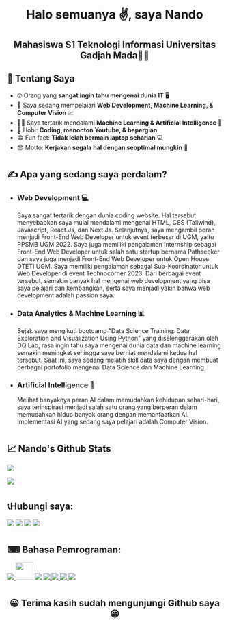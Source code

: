 <h1 align="center"><b>Halo semuanya ✌, saya Nando</b></h1>
<h2 align="center"><b>Mahasiswa S1 Teknologi Informasi Universitas Gadjah Mada👨‍🏫</b></h2>


## 👦 **Tentang Saya**

- 🤓 Orang yang **sangat ingin tahu mengenai dunia IT** 🖥
- 🔭 Saya sedang mempelajari **Web Development, Machine Learning, & Computer Vision** 📈
- 🕵️‍♀️ Saya tertarik mendalami **Machine Learning & Artificial Intelligence** 🧠
- 🚗 Hobi: **Coding, menonton Youtube, & bepergian** 
- 😁 Fun fact: **Tidak lelah bermain laptop seharian** 💻
- 😎 Motto: **Kerjakan segala hal dengan seoptimal mungkin** 💪


<h1></h1>

## ✍ **Apa yang sedang saya perdalam?**
- ### **Web Development** 💻 <br>
  Saya sangat tertarik dengan dunia coding website. Hal tersebut menyebabkan saya mulai mendalami mengenai HTML, CSS (Tailwind), Javascript, React.Js, dan Next.Js. Selanjutnya, saya mengambil peran menjadi Front-End Web Developer untuk event terbesar di UGM, yaitu PPSMB UGM 2022. Saya juga memiliki pengalaman Internship sebagai Front-End Web Developer untuk salah satu startup bernama Pathseeker dan saya juga menjadi Front-End Web Developer untuk Open House DTETI UGM. Saya memiliki pengalaman sebagai Sub-Koordinator untuk Web Developer di event Technocorner 2023. Dari berbagai event tersebut, semakin banyak hal mengenai web development yang bisa saya pelajari dan kembangkan, serta saya menjadi yakin bahwa web development adalah passion saya.
- ### **Data Analytics & Machine Learning** 📊 <br>
  Sejak saya mengikuti bootcamp "Data Science Training: Data Exploration and Visualization Using Python" yang diselenggarakan oleh DQ Lab, rasa ingin tahu saya mengenai dunia data dan machine learning semakin meningkat sehingga saya berniat mendalami kedua hal tersebut. Saat ini, saya sedang melatih skill data saya dengan membuat berbagai portofolio mengenai Data Science dan Machine Learning
- ### **Artificial Intelligence** 🧠 <br>
  Melihat banyaknya peran AI dalam memudahkan kehidupan sehari-hari, saya terinspirasi menjadi salah satu orang yang berperan dalam memudahkan hidup banyak orang dengan memanfaatkan AI. Implementasi AI yang sedang saya pelajari adalah Computer Vision.

<h1></h1>

## 📈 **Nando's Github Stats**
![](https://komarev.com/ghpvc/?username=NandoAACF&color=red)
<p align="left"> 
  <img src="https://github-readme-streak-stats.herokuapp.com?user=NandoAACF&theme=Javascript-dark&fire=EB0000&border=F0DB4F)](https://git.io/streak-stats"/>
</p>
<h1></h1>

## 📞**Hubungi saya:**
<p align="left">

<a href = "https://id.linkedin.com/in/agustinus-angelo-christian-fernando"><img src="https://img.icons8.com/fluent/48/000000/linkedin.png"/></a>
<a href = "https://wa.me/6282137175482"/><img src="https://img.icons8.com/color/48/000000/whatsapp--v4.png"/></a>
<a href = "https://line.me/ti/p/OgnhWhq1us"><img src="https://img.icons8.com/color/48/000000/line-me.png"/></a>
<a href = "https://www.instagram.com/nando_8686/"><img src="https://img.icons8.com/fluent/48/000000/instagram-new.png"/></a>

</p>

<h1></h1>

## ⌨ **Bahasa Pemrograman:**

<p align="left"> 
    <a href="https://www.python.org" target="_blank"> <img src="https://img.icons8.com/color/48/000000/python.png"/> </a> 
    <img src="https://camo.githubusercontent.com/d1efae1b2588bde70a743b305f98f034a1e6f8ee8b89cc6aea66439f0ee47d05/68747470733a2f2f75706c6f61642e77696b696d656469612e6f72672f77696b6970656469612f636f6d6d6f6e732f7468756d622f312f31382f435f50726f6772616d6d696e675f4c616e67756167652e7376672f3132303070782d435f50726f6772616d6d696e675f4c616e67756167652e7376672e706e67" width="40.7px"/> </a> 
    <img src="https://img.icons8.com/color/48/000000/c-plus-plus-logo.png"/> </a>
    <a href="https://html.com/" target="_blank"> <img src="https://img.icons8.com/color/48/000000/html.png"/> </a>
    <a href="https://www.w3schools.com/css/" target="_blank"> <img src="https://img.icons8.com/color/48/000000/css3.png"/> </a> 
    <a href="https://www.w3schools.com/css/" target="_blank"> <img src="https://img.icons8.com/color/48/000000/javascript--v1.png"/> </a> 
    <a href="https://www.w3schools.com/css/" target="_blank"> <img src="https://img.icons8.com/offices/40/000000/react.png"/> </a> 
</p>
<h1></h1>

<p align="center"> 
<h2 text align="center"><b>😀 Terima kasih sudah mengunjungi Github saya 😀</b></h2>
</p>
